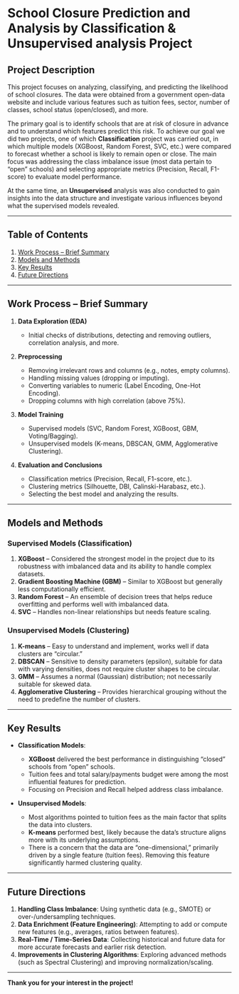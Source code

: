 # School Closure Prediction and Analysis by Classification & Unsupervised analysis Project

## Project Description
This project focuses on analyzing, classifying, and predicting the likelihood of school closures. The data were obtained from a government open-data website and include various features such as tuition fees, sector, number of classes, school status (open/closed), and more.

The primary goal is to identify schools that are at risk of closure in advance and to understand which features predict this risk. To achieve our goal we did two projects, one of which **Classification** project was carried out, in which multiple models (XGBoost, Random Forest, SVC, etc.) were compared to forecast whether a school is likely to remain open or close. The main focus was addressing the class imbalance issue (most data pertain to “open” schools) and selecting appropriate metrics (Precision, Recall, F1-score) to evaluate model performance.

At the same time, an **Unsupervised** analysis was also conducted to gain insights into the data structure and investigate various influences beyond what the supervised models revealed.

---

## Table of Contents
1. [Work Process – Brief Summary](#work-process--brief-summary)  
2. [Models and Methods](#models-and-methods)  
3. [Key Results](#key-results)  
4. [Future Directions](#future-directions)

---

## Work Process – Brief Summary

1. **Data Exploration (EDA)**  
   - Initial checks of distributions, detecting and removing outliers, correlation analysis, and more.

2. **Preprocessing**  
   - Removing irrelevant rows and columns (e.g., notes, empty columns).  
   - Handling missing values (dropping or imputing).  
   - Converting variables to numeric (Label Encoding, One-Hot Encoding).  
   - Dropping columns with high correlation (above 75%).  

3. **Model Training**  
   - Supervised models (SVC, Random Forest, XGBoost, GBM, Voting/Bagging).  
   - Unsupervised models (K-means, DBSCAN, GMM, Agglomerative Clustering).  

4. **Evaluation and Conclusions**  
   - Classification metrics (Precision, Recall, F1-score, etc.).  
   - Clustering metrics (Silhouette, DBI, Calinski-Harabasz, etc.).  
   - Selecting the best model and analyzing the results.

---

## Models and Methods

### Supervised Models (Classification)
1. **XGBoost** – Considered the strongest model in the project due to its robustness with imbalanced data and its ability to handle complex datasets.  
2. **Gradient Boosting Machine (GBM)** – Similar to XGBoost but generally less computationally efficient.  
3. **Random Forest** – An ensemble of decision trees that helps reduce overfitting and performs well with imbalanced data.  
4. **SVC** – Handles non-linear relationships but needs feature scaling.

### Unsupervised Models (Clustering)
1. **K-means** – Easy to understand and implement, works well if data clusters are “circular.”  
2. **DBSCAN** – Sensitive to density parameters (epsilon), suitable for data with varying densities, does not require cluster shapes to be circular.  
3. **GMM** – Assumes a normal (Gaussian) distribution; not necessarily suitable for skewed data.  
4. **Agglomerative Clustering** – Provides hierarchical grouping without the need to predefine the number of clusters.

---

## Key Results

- **Classification Models**:  
  - **XGBoost** delivered the best performance in distinguishing “closed” schools from “open” schools.  
  - Tuition fees and total salary/payments budget were among the most influential features for prediction.  
  - Focusing on Precision and Recall helped address class imbalance.

- **Unsupervised Models**:  
  - Most algorithms pointed to tuition fees as the main factor that splits the data into clusters.  
  - **K-means** performed best, likely because the data’s structure aligns more with its underlying assumptions.  
  - There is a concern that the data are “one-dimensional,” primarily driven by a single feature (tuition fees). Removing this feature significantly harmed clustering quality.

---

## Future Directions

1. **Handling Class Imbalance**: Using synthetic data (e.g., SMOTE) or over-/undersampling techniques.  
2. **Data Enrichment (Feature Engineering)**: Attempting to add or compute new features (e.g., averages, ratios between features).  
3. **Real-Time / Time-Series Data**: Collecting historical and future data for more accurate forecasts and earlier risk detection.  
4. **Improvements in Clustering Algorithms**: Exploring advanced methods (such as Spectral Clustering) and improving normalization/scaling.

---

**Thank you for your interest in the project!**
